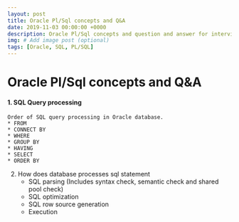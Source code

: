 ```yaml
---
layout: post
title: Oracle Pl/Sql concepts and Q&A
date: 2019-11-03 00:00:00 +0000
description: Oracle Pl/Sql concepts and question and answer for interview preperation
img: # Add image post (optional)
tags: [Oracle, SQL, PL/SQL]
---
```

# Oracle Pl/Sql concepts and Q&A

#### 1. SQL Query processing    
    Order of SQL query processing in Oracle database.  
    * FROM 
    * CONNECT BY 
    * WHERE 
    * GROUP BY 
    * HAVING 
    * SELECT 
    * ORDER BY
2. How does database processes sql statement
    * SQL parsing (Includes syntax check, semantic check and shared pool check)
    * SQL optimization
    * SQL row source generation
    * Execution
